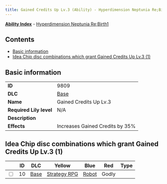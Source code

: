 ```yaml
---
title: Gained Credits Up Lv.3 (Ability) - Hyperdimension Neptunia Re;Birth1
---
```


[**Ability Index**](/neptunia/rb1/ability/index.html) - [Hyperdimension Neptunia Re;Birth1](/neptunia/rb1)

## Contents

- [Basic information](#basic-information)
- [Idea Chip disc combinations which grant Gained Credits Up Lv.3 (1)](#idea-chip-disc-combinations-which-grant-gained-credits-up-lv3-1)

## Basic information

|   |   |
| -- | -- |
| **ID** | 9809 |
| **DLC** | [Base](/neptunia/rb1/dlc/1-base.html) |
| **Name** | Gained Credits Up Lv.3 |
| **Required Lily level** | N/A |
| **Description** |  |
| **Effects** | Increases Gained Credits by 35% |


## Idea Chip disc combinations which grant Gained Credits Up Lv.3 (1)

|    | ID | DLC | Yellow | Blue | Red | Type |
| -- | -- | --- | ------ | ---- | --- | ---- |
| <input type="checkbox" id="rb1-item-1-10" class="trackbox" /> | 10 | [Base](/neptunia/rb1/dlc/1-base.html) | [Strategy RPG](/neptunia/rb1/item/1-5010-strategy-rpg.html) | [Robot](/neptunia/rb1/item/1-5060-robot.html) | Godly |
